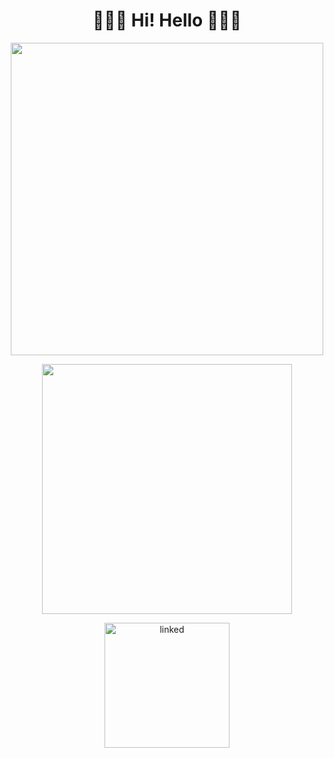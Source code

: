 <h1 align="center"> 👨🏾‍💻 Hi! Hello 👨🏾‍💻 </h1>

<p align="center">
  <img width="500px" src="https://github-readme-stats.vercel.app/api?username=silvaney007&count_private=true&show_icons=true&bg_color=1e243b&title_color=ffde59&text_color=ffffff"/> 
</p>

<p align="center">
  <img width="400px" src="https://github-readme-stats.vercel.app/api/top-langs/?username=silvaney007&layout=compact&show_icons=true&bg_color=1e243b&title_color=ffde59&text_color=ffffff"/> 
</p>

<p align="center">
  <a href="https://www.linkedin.com/in/diney-rosario/" rel="external"><img width="200px" src="https://img.shields.io/badge/linked-diney--rosario-blue" alt="linked"/></a>
</p>
